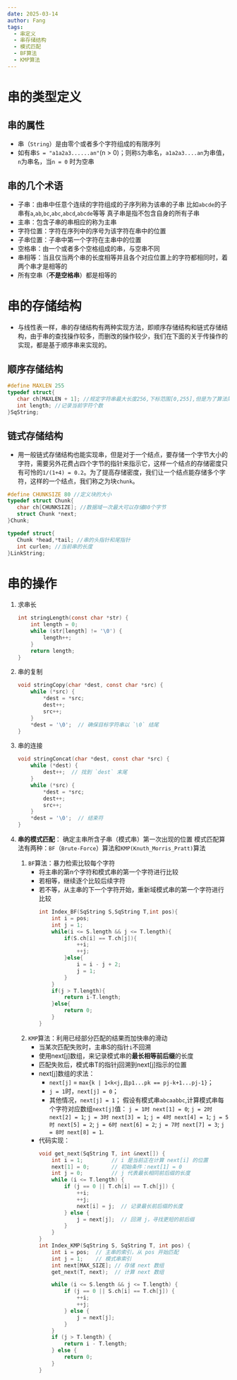 ```yaml
---
date: 2025-03-14
author: Fang
tags:
  - 串定义
  - 串存储结构
  - 模式匹配
  - BF算法
  - KMP算法
---
```


# 串的类型定义
## 串的属性
- 串（`String`）是由零个或者多个字符组成的有限序列
- 如有串`S = "a1a2a3......an"`(n > 0)；则称`S`为串名，`a1a2a3....an`为串值，`n`为串名，当`n = 0` 时为空串
## 串的几个术语
- 子串：由串中任意个连续的字符组成的子序列称为该串的子串
	比如`abcde`的子串有`a`,`ab`,`bc`,`abc`,`abcd`,`abcde`等等
	真子串是指不包含自身的所有子串
- 主串：包含子串的串相应的称为主串
- 字符位置：字符在序列中的序号为该字符在串中的位置
- 子串位置：子串中第一个字符在主串中的位置
- 空格串：由一个或者多个空格组成的串，与空串不同
- 串相等：当且仅当两个串的长度相等并且各个对应位置上的字符都相同时，着两个串才是相等的
- 所有空串（**不是空格串**）都是相等的
# 串的存储结构 
- 与线性表一样，串的存储结构有两种实现方法，即顺序存储结构和链式存储结构，由于串的查找操作较多，而删改的操作较少，我们在下面的关于传操作的实现，都是基于顺序串来实现的。

## 顺序存储结构

 ```C
#define MAXLEN 255
typedef struct{
    char ch[MAXLEN + 1]; //规定字符串最大长度256,下标范围[0,255],但是为了算法简便,将第一个空间空置,元素实际下标为[1,255]
    int length; //记录当前字符个数
}SqString;
```

## 链式存储结构
- 用一般链式存储结构也能实现串，但是对于一个结点，要存储一个字节大小的字符，需要另外花费占四个字节的指针来指示它，这样一个结点的存储密度只有可怜的`1/(1+4) = 0.2`。为了提高存储密度，我们让一个结点能存储多个字符，这样的一个结点，我们称之为块`chunk`。
 ```C
#define CHUNKSIZE 80 //定义块的大小
typedef struct Chunk{
    char ch[CHUNKSIZE]; //数据域一次最大可以存储80个字节
    struct Chunk *next;
}Chunk;

typedef struct{
    Chunk *head,*tail; //串的头指针和尾指针
    int curlen; //当前串的长度
}LinkString;
```

# 串的操作


1. 求串长
	```C
	int stringLength(const char *str) {
	    int length = 0;
	    while (str[length] != '\0') {
	        length++;
	    }
	    return length;
	}
	```
 
 
 2. 串的复制
	```C
	void stringCopy(char *dest, const char *src) {
	    while (*src) {
	        *dest = *src;
	        dest++;
	        src++;
	    }
	    *dest = '\0';  // 确保目标字符串以 `\0` 结尾
	}
	```
 
 
 3. 串的连接
	```C
	void stringConcat(char *dest, const char *src) {
	    while (*dest) {
	        dest++;  // 找到 `dest` 末尾
	    }
	    while (*src) {
	        *dest = *src;
	        dest++;
	        src++;
	    }
	    *dest = '\0';  // 结束符
	}
	```
 
 
 4. **串的模式匹配**：
     确定主串所含子串（模式串）第一次出现的位置
     模式匹配算法有两种：`BF`（`Brute-Force`）算法和`KMP(Knuth_Morris_Pratt)`算法
	1. `BF`算法：暴力检索比较每个字符
		- 将主串的第n个字符和模式串的第一个字符进行比较
		- 若相等，继续逐个比较后续字符
		- 若不等，从主串的下一个字符开始，重新域模式串的第一个字符进行比较
			```C
			int Index_BF(SqString S,SqString T,int pos){
				int i = pos;
				int j = 1;
				while(i <= S.length && j <= T.length){
					if(S.ch[i] == T.ch[j]){
						++i;
						++j;
					}else{
						i = i - j + 2;
						j = 1;
					}
				}
				if(j > T.length){
					return i-T.length;
				}else{
					return 0;
				}
			}
			```
	2. `KMP`算法：利用已经部分匹配的结果而加快串的滑动
		- 当某次匹配失败时，主串S的指针`i`不回溯
		- 使用next[j]数组，来记录模式串的**最长相等前后缀**的长度
		-  匹配失败后，模式串T的指针j回溯到next[j]指示的位置
		- next[j]数组的求法：
			- `next[j]` = `max{k | 1<k<j,且p1...pk == pj-k+1...pj-1}`；
			- `j = 1`时，`next[j] = 0`；
			- 其他情况，`next[j] = 1`；
			假设有模式串`abcaabbc`,计算模式串每个字符对应数组`next[j]`值：
			`j = 1时 next[1] = 0`;
			`j = 2时 next[2] = 1`;
			`j = 3时 next[3] = 1`;
			`j = 4时 next[4] = 1`;
			`j = 5时 next[5] = 2`;
			`j = 6时 next[6] = 2`;
			`j = 7时 next[7] = 3`;
			`j = 8时 next[8] = 1`.
		- 代码实现：
			```C
			void get_next(SqString T, int &next[]) {
			    int i = 1;         // i 是当前正在计算 next[i] 的位置
			    next[1] = 0;       // 初始条件：next[1] = 0
			    int j = 0;         // j 代表最长相同前后缀的长度
			    while (i <= T.length) { 
			        if (j == 0 || T.ch[i] == T.ch[j]) { 
			            ++i;
			            ++j;
			            next[i] = j;  // 记录最长前后缀的长度
			        } else {  
			            j = next[j];  // 回溯 j，寻找更短的前后缀
			        }
			    }
			}
			int Index_KMP(SqString S, SqString T, int pos) {
			    int i = pos;  // 主串的索引，从 pos 开始匹配
			    int j = 1;    // 模式串索引
			    int next[MAX_SIZE]; // 存储 next 数组
			    get_next(T, next);  // 计算 next 数组
			
			    while (i <= S.length && j <= T.length) {
			        if (j == 0 || S.ch[i] == T.ch[j]) {
			            ++i;
			            ++j;
			        } else {
			            j = next[j];
			        }
			    }
			    if (j > T.length) {
			        return i - T.length;
			    } else {
			        return 0;
			    }
			}
			```